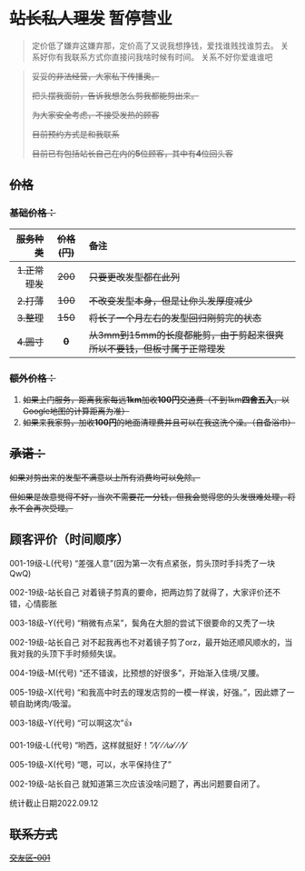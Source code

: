 # ~~站长私人理发~~ 暂停营业

>定价低了嫌弃这嫌弃那，定价高了又说我想挣钱，爱找谁贱找谁剪去。
>关系好你有我联系方式你直接问我啥时候有时间。
>关系不好你爱谁谁吧

>~~妥妥的非法经营，大家私下传播奥。~~
>
>~~把头摆我面前，告诉我想怎么剪我都能剪出来。~~
>
>~~为大家安全考虑，不接受发热的顾客~~
>
>~~目前预约方式是和我联系~~
>
>~~目前已有包括站长自己在内的**5**位顾客，其中有**4**位回头客~~

## ~~价格~~

### ~~基础价格：~~

|~~服务种类~~|~~价格(円)~~|~~备注~~|
|----:|:----:|:----|
|~~1.正常理发~~|~~200~~|~~只要更改发型都在此列~~|
|~~2.打薄~~|~~100~~|~~不改变发型本身，但是让你头发厚度减少~~|
|~~3.整理~~|~~150~~|~~将长了一个月左右的发型回归刚剪完的状态~~|
|~~4.圆寸~~|~~**0**~~|~~从3mm到15mm的长度都能剪，由于剪起来很爽所以不要钱，但板寸属于正常理发~~|

### ~~额外价格：~~

1. ~~如果上门服务，距离我家每远**1km**加收**100円**交通费（不到1km**四舍五入**，以Google地图的计算距离为准）~~
2. ~~如果来我家剪，加收**100円**的地面清理费并且可以在我这洗个澡。（自备浴巾）~~

## ~~承诺：~~

~~如果对剪出来的发型不满意以上所有消费均可以免除。~~

~~但如果是故意觉得不好，当次不需要花一分钱，但我会觉得您的头发很难处理，将永不会再次受理。~~

## 顾客评价（时间顺序）

001-19级-L(代号) “差强人意”(因为第一次有点紧张，剪头顶时手抖秃了一块QwQ)

002-19级-站长自己 对着镜子剪真的要命，把两边剪了就得了，大家评价还不错，心情膨胀

003-18级-Y(代号) “稍微有点呆”，鬓角在大胆的尝试下很要命的又秃了一块

002-19级-站长自己 对不起我再也不对着镜子剪了orz，最开始还顺风顺水的，当我对我的头顶下手时频频失误。

004-19级-M(代号) “还不错诶，比预想的好很多”，开始渐入佳境/叉腰。

005-19级-X(代号) “和我高中时去的理发店剪的一模一样诶，好强。”，因此嫖了一顿自助烤肉/吸溜。

003-18级-Y(代号) “可以啊这次”👍

001-19级-L(代号) “哟西，这样就挺好！”⁄(⁄ ⁄ ⁄ω⁄ ⁄ ⁄)⁄

005-19级-X(代号) “嗯，可以，水平保持住了”

002-19级-站长自己 就知道第三次应该没啥问题了，再出问题要自闭了。

统计截止日期2022.09.12

## ~~联系方式~~

~~[交友区-001](https://luopzh.github.io/University-R/pages/makefriends#001-%E7%AB%99%E9%95%BF)~~

